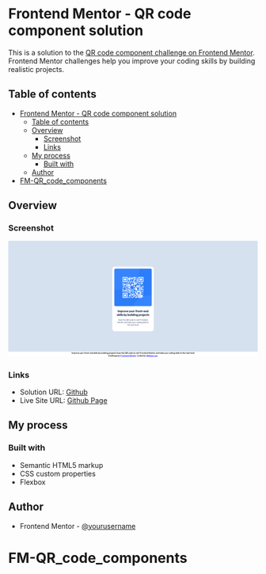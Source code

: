 # Frontend Mentor - QR code component solution

This is a solution to the [QR code component challenge on Frontend Mentor](https://www.frontendmentor.io/challenges/qr-code-component-iux_sIO_H). Frontend Mentor challenges help you improve your coding skills by building realistic projects. 

## Table of contents

- [Frontend Mentor - QR code component solution](#frontend-mentor---qr-code-component-solution)
  - [Table of contents](#table-of-contents)
  - [Overview](#overview)
    - [Screenshot](#screenshot)
    - [Links](#links)
  - [My process](#my-process)
    - [Built with](#built-with)
  - [Author](#author)
- [FM-QR\_code\_components](#fm-qr_code_components)

## Overview

### Screenshot

![](./screenshot.jpg)

### Links

- Solution URL: [Github](https://github.com/gn01675522/FM-QR_code_components)
- Live Site URL: [Github Page](https://gn01675522.github.io/FM-QR_code_components/)

## My process

### Built with

- Semantic HTML5 markup
- CSS custom properties
- Flexbox

## Author

- Frontend Mentor - [@yourusername](https://www.frontendmentor.io/profile/gn01675522)

# FM-QR_code_components
